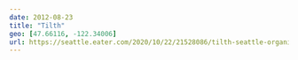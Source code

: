 ```yaml
---
date: 2012-08-23
title: "Tilth"
geo: [47.66116, -122.34006]
url: https://seattle.eater.com/2020/10/22/21528086/tilth-seattle-organic-restaurant-closing-permanently
---
```

